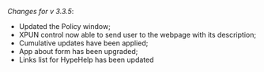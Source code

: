 _Changes for v 3.3.5_:
- Updated the Policy window;
- XPUN control now able to send user to the webpage with its description;
- Cumulative updates have been applied;
- App about form has been upgraded;
- Links list for HypeHelp has been updated
